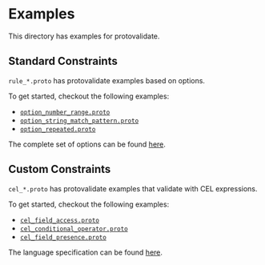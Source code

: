 # Examples

This directory has examples for protovalidate.

## Standard Constraints

`rule_*.proto` has protovalidate examples based on options.

To get started, checkout the following examples:

- [`option_number_range.proto`](option_number_range.proto)
- [`option_string_match_pattern.proto`](option_string_match_pattern.proto)
- [`option_repeated.proto`](option_repeated.proto)

The complete set of options can be found [here](../proto/protovalidate/buf/validate/validate.proto).

## Custom Constraints

`cel_*.proto` has protovalidate examples that validate with CEL expressions.

To get started, checkout the following examples:

- [`cel_field_access.proto`](cel_field_access.proto)
- [`cel_conditional_operator.proto`](cel_conditional_operator.proto)
- [`cel_field_presence.proto`](cel_field_presence.proto)

The language specification can be found [here](https://github.com/google/cel-spec/blob/master/doc/langdef.md).
